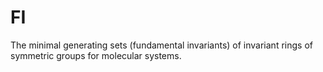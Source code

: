 # FI
The minimal generating sets (fundamental invariants) of invariant rings of symmetric groups for molecular systems.
